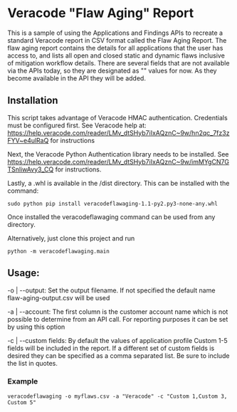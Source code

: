 # Veracode "Flaw Aging" Report
This is a sample of using the Applications and Findings APIs to recreate a standard Veracode report in CSV format called the Flaw Aging Report. The flaw aging report contains the details for all applications that the user has access to, and lists all open and closed static and dynamic flaws inclusive of mitigation workflow details.
There are several fields that are not available via the APIs today, so they are designated as "<placeholder>" values for now. As they become available in the API they will be added.

## Installation
This script takes advantage of Veracode HMAC authentication. Credentials must be configured first. See Veracode help at: https://help.veracode.com/reader/LMv_dtSHyb7iIxAQznC~9w/hn2qc_7fz3zFYV~e4ulRaQ for instructions

Next, the Veracode Python Authentication library needs to be installed. See https://help.veracode.com/reader/LMv_dtSHyb7iIxAQznC~9w/imMYgCN7GTSnliwAvy3_CQ for instructions.

Lastly, a .whl is available in the /dist directory. This can be installed with the command:
```
sudo python pip install veracodeflawaging-1.1-py2.py3-none-any.whl
```
Once installed the veracodeflawaging command can be used from any directory.

Alternatively, just clone this project and run
```
python -m veracodeflawaging.main
```

## Usage:
-o | --output: Set the output filename. If not specified the default name flaw-aging-output.csv will be used

-a | --account: The first column is the customer account name which is not possible to determine from an API call. For reporting purposes it can be set by using this option

-c | --custom fields: By default the values of application profile Custom 1-5 fields will be included in the report. If a different set of custom fields is desired they can be specified as a comma separated list. Be sure to include the list in quotes.

### Example
```
veracodeflawaging -o myflaws.csv -a "Veracode" -c "Custom 1,Custom 3, Custom 5"
